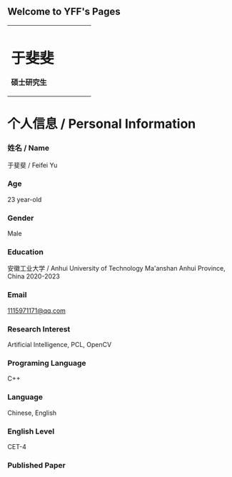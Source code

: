 
## Welcome to YFF's Pages

<table border="0">
  <tr>
    <td width="60%">
      <h1>于斐斐</h1>
      <p><b>硕士研究生</b></p>
    </td>
  </tr>
</table>


# 个人信息 / Personal Information

### 姓名 / Name
于斐斐 / Feifei Yu

### Age
23 year-old

### Gender
Male

### Education
安徽工业大学 / Anhui University of Technology 
Ma'anshan Anhui Province, China 
2020-2023

### Email
1115971171@qq.com

### Research Interest
Artificial Intelligence, PCL, OpenCV

### Programing Language
C++

### Language
Chinese, English

### English Level
CET-4

### Published Paper


